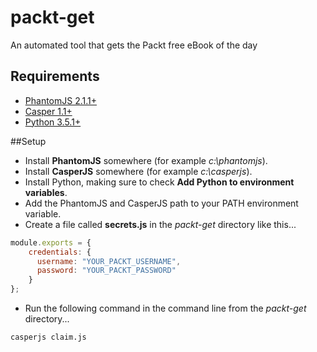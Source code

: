 # packt-get
An automated tool that gets the Packt free eBook of the day

## Requirements
* [PhantomJS 2.1.1+](http://phantomjs.org/download.html)
* [Casper 1.1+](http://casperjs.org/)
* [Python 3.5.1+](https://www.python.org/)

##Setup
* Install **PhantomJS** somewhere (for example *c:\phantomjs*).
* Install **CasperJS** somewhere (for example *c:\casperjs*).
* Install Python, making sure to check **Add Python to environment variables**.
* Add the PhantomJS and CasperJS path to your PATH environment variable.
* Create a file called **secrets.js** in the *packt-get* directory like this...

```javascript
module.exports = {
    credentials: {
      username: "YOUR_PACKT_USERNAME",
      password: "YOUR_PACKT_PASSWORD"
    }
};
```

* Run the following command in the command line from the *packt-get* directory...

`casperjs claim.js`

